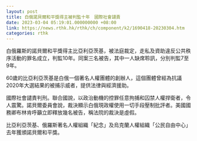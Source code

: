 ```yaml
---
layout: post
title: 白俄諾貝爾和平獎得主被判監十年　國際社會譴責
date: 2023-03-04 05:19:01.000000000 +08:00
link: https://news.rthk.hk/rthk/ch/component/k2/1690418-20230304.htm
categories: rthk
---
```


白俄羅斯的諾貝爾和平獎得主比亞利亞茨基，被法庭裁定，走私及資助違反公共秩序活動的罪名成立，判監10年。同案三名被告，其中一人缺席聆訊，分別判監7至9年。

60歲的比亞利亞茨基是白俄一個著名人權團體的創辦人，這個團體曾經為抗議2020年大選結果的被捕示威者，提供法律與經濟援助。

國際社會譴責判刑。聯合國說，以政治動機的控罪任意拘捕和囚禁人權捍衛者，令人震驚。諾貝爾委員會說，裁決顯示白俄現政權使用一切手段壓制批評者。美國國務卿布林肯呼籲立即釋放幾名被告，稱法院的裁決是虛假。

比亞利亞茨基、俄羅斯著名人權組織「紀念」及烏克蘭人權組織「公民自由中心」去年獲頒諾貝爾和平獎。
